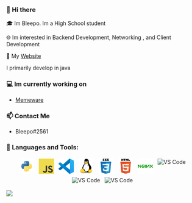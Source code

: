 ### 👋 Hi there

🎓 Im Bleepo. Im a High School student

🌐 Im interested in Backend Development, Networking , and Client Development

🔗 My [Website](https://bleepo.org)

I primarily develop in java

### 💻 Im currently working on
* [Memeware](https://discord.gg/poop)

### 📫 Contact Me
* Bleepo#2561

### 🧰 Languages and Tools:
<p align="center">
<img src="https://raw.githubusercontent.com/github/explore/80688e429a7d4ef2fca1e82350fe8e3517d3494d/topics/python/python.png" alt="Python" height="40" style="vertical-align:top; margin:4px">
<img src="https://raw.githubusercontent.com/github/explore/80688e429a7d4ef2fca1e82350fe8e3517d3494d/topics/javascript/javascript.png" alt="Javascript" height="40" style="vertical-align:top; margin:4px">
<img src="https://raw.githubusercontent.com/github/explore/80688e429a7d4ef2fca1e82350fe8e3517d3494d/topics/visual-studio-code/visual-studio-code.png" alt="VS Code" height="40" style="vertical-align:top; margin:4px">
<img src="https://raw.githubusercontent.com/devicons/devicon/master/icons/linux/linux-original.svg" alt="VS Code" height="40" style="vertical-align:top; margin:4px">
<img src="https://raw.githubusercontent.com/devicons/devicon/master/icons/css3/css3-original-wordmark.svg" alt="VS Code" height="40" style="vertical-align:top; margin:4px">
 <img src="https://raw.githubusercontent.com/devicons/devicon/master/icons/html5/html5-original-wordmark.svg" alt="VS Code" height="40" style="vertical-align:top; margin:4px">
<img src="https://raw.githubusercontent.com/devicons/devicon/master/icons/nginx/nginx-original.svg" alt="VS Code" height="40" style="vertical-align:top; margin:4px">
<img src="https://raw.githubusercontent.com/abranhe/programming-languages-logos/30a0ecf99188be99a3c75a00efb5be61eca9c382/src/csharp/csharp.svg" alt="VS Code" height="40" style="vertical-align:top; margin:4px">
<img src="https://resources.jetbrains.com/storage/products/intellij-idea/img/meta/intellij-idea_logo_300x300.png" alt="VS Code" height="40" style="vertical-align:top; margin:4px">
<img src="https://brandslogos.com/wp-content/uploads/images/large/java-logo-1.png" alt="VS Code" height="45" style="vertical-align:top; margin:4px">
</p>


![](https://komarev.com/ghpvc/?username=Bleepooo&color=blue)
